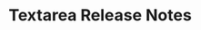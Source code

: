 <!-- Release notes authoring guidelines: http://keepachangelog.com/ -->

# Textarea Release Notes

<!-- ## [Unreleased] -->

<!-- ## [VERSION] -->
